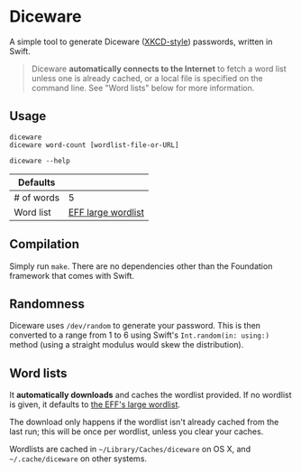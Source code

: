 # Diceware

A simple tool to generate Diceware ([XKCD-style][xkcd]) passwords, written in Swift.

> Diceware **automatically connects to the Internet** to fetch a word list unless one is already cached, or a local file is specified on the command line. See "Word lists" below for more information.

## Usage

```
diceware
diceware word-count [wordlist-file-or-URL]

diceware --help
```

| Defaults   |                                |
|------------|--------------------------------|
| # of words | 5                              |
| Word list  | [EFF large wordlist][wordlist] |

## Compilation

Simply run `make`. There are no dependencies other than the Foundation framework that comes with Swift.

## Randomness

Diceware uses `/dev/random` to generate your password. This is then converted to a range from 1 to 6 using Swift's `Int.random(in: using:)` method (using a straight modulus would skew the distribution).

## Word lists

It **automatically downloads** and caches the wordlist provided. If no wordlist is given, it defaults to [the EFF's large wordlist][wordlist].

The download only happens if the wordlist isn't already cached from the last run; this will be once per wordlist, unless you clear your caches.

Wordlists are cached in `~/Library/Caches/diceware` on OS X, and `~/.cache/diceware` on other systems.

[wordlist]: https://www.eff.org/files/2016/07/18/eff_large_wordlist.txt
[xkcd]: https://xkcd.com/936/
